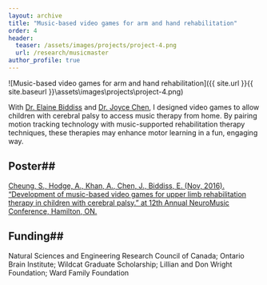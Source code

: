 ```yaml
---
layout: archive
title: "Music-based video games for arm and hand rehabilitation"
order: 4
header:
  teaser: /assets/images/projects/project-4.png
  url: /research/musicmaster
author_profile: true
---
```

![Music-based video games for arm and hand rehabilitation]({{ site.url }}{{ site.baseurl }}\assets\images\projects\project-4.png)

With <a href="http://research.hollandbloorview.ca/scientist/Elaine-Biddiss" target="_blank">Dr. Elaine Biddiss</a> and <a href="http://joycelchen.weebly.com/" target="_blank">Dr. Joyce Chen</a>, I designed video games to allow children with cerebral palsy to access music therapy from home. By pairing motion tracking technology with music-supported rehabilitation therapy techniques, these therapies may enhance motor learning in a fun, engaging way.


## Poster##
[Cheung, S., Hodge, A., Khan, A., Chen, J., Biddiss, E. (Nov, 2016). “Development of music-based video games for upper limb rehabilitation therapy in children with cerebral palsy.” at 12th Annual NeuroMusic Conference, Hamilton, ON.](dx.doi.org/10.13140/RG.2.2.32908.51846)

## Funding##
Natural Sciences and Engineering Research Council of Canada; Ontario Brain Institute; Wildcat Graduate Scholarship; Lillian and Don Wright Foundation; Ward Family Foundation
